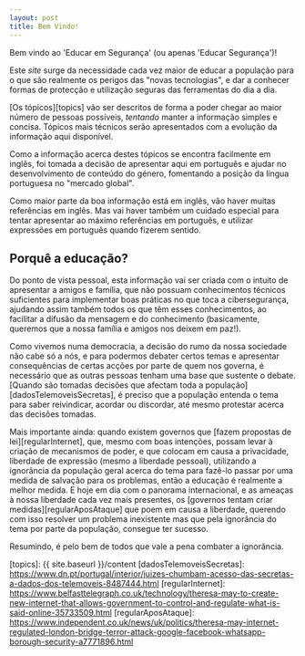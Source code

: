 ```yaml
---
layout: post
title: Bem Vindo!
---
```


Bem vindo ao 'Educar em Segurança' (ou apenas 'Educar Segurança')!

Este *site* surge da necessidade cada vez maior de educar a população para o que são realmente os perigos das "novas tecnologias", e dar a conhecer formas de protecção e utilização seguras das ferramentas do dia a dia.

[Os tópicos][topics] vão ser descritos de forma a poder chegar ao maior número de pessoas possíveis, *tentando* manter a informação simples e concisa. Tópicos mais técnicos serão apresentados com a evolução da informação aqui disponível.

Como a informação acerca destes tópicos se encontra facilmente em inglês, foi tomada a decisão de apresentar aqui em português e ajudar no desenvolvimento de conteúdo do género, fomentando a posição da língua portuguesa no "mercado global".

Como maior parte da boa informação está em inglês, vão haver muitas referências em inglês. Mas vai haver também um cuidado especial para tentar apresentar ao máximo referências em português, e utilizar expressões em português quando fizerem sentido.


## Porquê a educação?

Do ponto de vista pessoal, esta informação vai ser criada com o intuito de apresentar a amigos e família, que não possuam conhecimentos técnicos suficientes para implementar boas práticas no que toca a cibersegurança, ajudando assim também todos os que têm esses conhecimentos, ao facilitar a difusão da mensagem e do conhecimento (basicamente, queremos que a nossa família e amigos nos deixem em paz!).

Como vivemos numa democracia, a decisão do rumo da nossa sociedade não cabe só a nós, e para podermos debater certos temas e apresentar consequências de certas acções por parte de quem nos governa, é necessário que as outras pessoas tenham uma base que sustente o debate. [Quando são tomadas decisões que afectam toda a população][dadosTelemoveisSecretas], é preciso que a população entenda o tema para saber reivindicar, acordar ou discordar, até mesmo protestar acerca das decisões tomadas.

Mais importante ainda: quando existem governos que [fazem propostas de lei][regularInternet], que, mesmo com boas intenções, possam levar à criação de mecanismos de poder, e que colocam em causa a privacidade, liberdade de expressão (mesmo a liberdade pessoal), utilizando a ignorância da população geral acerca do tema para fazê-lo passar por uma medida de salvação para os problemas, então a educação é realmente a melhor medida. E hoje em dia com o panorama internacional, e as ameaças à nossa liberdade cada vez mais presentes, os [governos tentam criar medidas][regularAposAtaque] que poem em causa a liberdade, querendo com isso resolver um problema inexistente mas que pela ignorância do tema por parte da população, consegue ter sucesso.


Resumindo, é pelo bem de todos que vale a pena combater a ignorância.

[topics]: {{ site.baseurl }}/content
[dadosTelemoveisSecretas]: https://www.dn.pt/portugal/interior/juizes-chumbam-acesso-das-secretas-a-dados-dos-telemoveis-8487444.html
[regularInternet]: https://www.belfasttelegraph.co.uk/technology/theresa-may-to-create-new-internet-that-allows-government-to-control-and-regulate-what-is-said-online-35733509.html
[regularAposAtaque]: https://www.independent.co.uk/news/uk/politics/theresa-may-internet-regulated-london-bridge-terror-attack-google-facebook-whatsapp-borough-security-a7771896.html